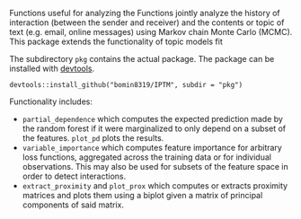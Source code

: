 Functions useful for analyzing the 
Functions jointly analyze the history of interaction (between the sender and receiver) and the contents or topic of text (e.g. email, online messages) using Markov chain Monte Carlo (MCMC).
This package extends the functionality of topic models fit 

The subdirectory `pkg` contains the actual package. The package can be installed with [devtools](https://cran.r-project.org/package=devtools).

```{r}
devtools::install_github("bomin8319/IPTM", subdir = "pkg")
```

Functionality includes:

 - `partial_dependence` which computes the expected prediction made by the random forest if it were marginalized to only depend on a subset of the features. `plot_pd` plots the results.
 - `variable_importance` which computes feature importance for arbitrary loss functions, aggregated across the training data or for individual observations. This may also be used for subsets of the feature space in order to detect interactions.
 - `extract_proximity` and `plot_prox` which computes or extracts proximity matrices and plots them using a biplot given a matrix of principal components of said matrix.
